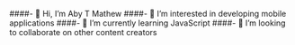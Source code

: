 ####- 👋 Hi, I’m Aby T Mathew
####- 👀 I’m interested in developing mobile applications
####- 🌱 I’m currently learning JavaScript
####- 💞️ I’m looking to collaborate on other content creators



